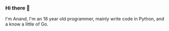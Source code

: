 ### Hi there 👋
I'm Anand, I'm an 18 year old programmer, mainly write code in Python, and a know a little of Go.

<!--
**anand2312/anand2312** is a ✨ _special_ ✨ repository because its `README.md` (this file) appears on your GitHub profile.

[![Anand's github stats](https://github-readme-stats.vercel.app/api?username=anand2312)](https://github.com/anuraghazra/github-readme-stats)
